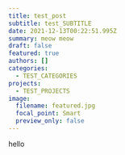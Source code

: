 ```yaml
---
title: test_post
subtitle: test_SUBTITLE
date: 2021-12-13T00:22:51.995Z
summary: meow meow
draft: false
featured: true
authors: []
categories:
  - TEST_CATEGORIES
projects:
  - TEST_PROJECTS
image:
  filename: featured.jpg
  focal_point: Smart
  preview_only: false
---
```

hello